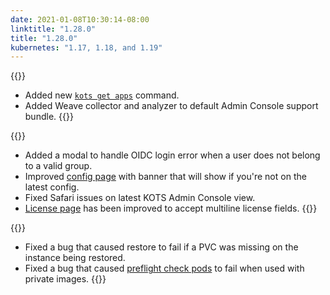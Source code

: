 ```yaml
---
date: 2021-01-08T10:30:14-08:00
linktitle: "1.28.0"
title: "1.28.0"
kubernetes: "1.17, 1.18, and 1.19"
---
```


{{<features>}}
* Added new [`kots get apps`](/kots-cli/get/) command.
* Added Weave collector and analyzer to default Admin Console support bundle.
{{</features>}}

{{<changes>}}
* Added a modal to handle OIDC login error when a user does not belong to a valid group.
* Improved [config page](https://kots.io/kotsadm/installing/online-install/#config-screen) with banner that will show if you're not on the latest config.
* Fixed Safari issues on latest KOTS Admin Console view.
* [License page](https://kots.io/kotsadm/updating/license-updates/) has been improved to accept multiline license fields.
{{</changes>}}

{{<fixes>}}
* Fixed a bug that caused restore to fail if a PVC was missing on the instance being restored.
* Fixed a bug that caused [preflight check pods](https://troubleshoot.sh/docs/collect/run/) to fail when used with private images.
{{</fixes>}}
